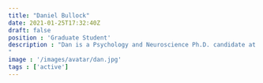 ```yaml
---
title: "Daniel Bullock"
date: 2021-01-25T17:32:40Z
draft: false
position : 'Graduate Student'
description : "Dan is a Psychology and Neuroscience Ph.D. candidate at Indiana University. After working at University of Cincinnati, Duke University, and North Carolina State University, he joined Franco's laboratory in 2015 focusing on methods for white matter anatomy characterization and automated segmentation. Dan has since contributed multiple Apps to brainlife.io to advance several of his scientific projects. He is passionate about student rights and an open science advocate.
"
image : '/images/avatar/dan.jpg'
tags : ['active']
---
```


